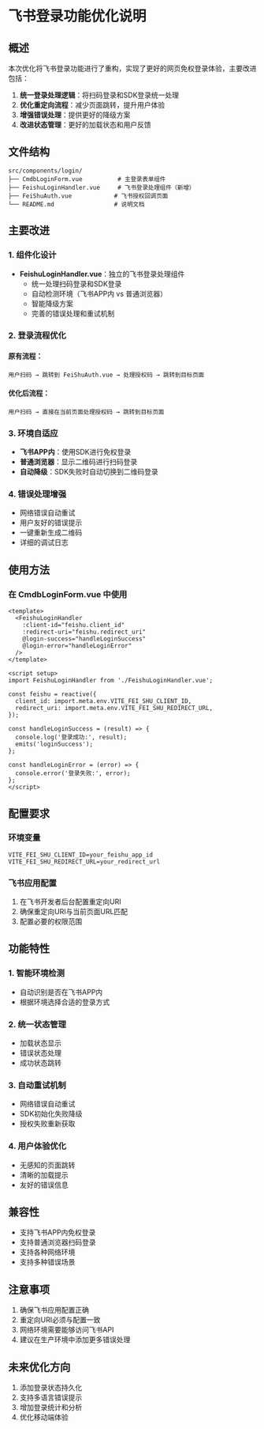 # 飞书登录功能优化说明

## 概述

本次优化将飞书登录功能进行了重构，实现了更好的网页免权登录体验，主要改进包括：

1. **统一登录处理逻辑**：将扫码登录和SDK登录统一处理
2. **优化重定向流程**：减少页面跳转，提升用户体验
3. **增强错误处理**：提供更好的降级方案
4. **改进状态管理**：更好的加载状态和用户反馈

## 文件结构

```
src/components/login/
├── CmdbLoginForm.vue          # 主登录表单组件
├── FeishuLoginHandler.vue     # 飞书登录处理组件（新增）
├── FeiShuAuth.vue            # 飞书授权回调页面
└── README.md                 # 说明文档
```

## 主要改进

### 1. 组件化设计

- **FeishuLoginHandler.vue**：独立的飞书登录处理组件
  - 统一处理扫码登录和SDK登录
  - 自动检测环境（飞书APP内 vs 普通浏览器）
  - 智能降级方案
  - 完善的错误处理和重试机制

### 2. 登录流程优化

#### 原有流程：
```
用户扫码 → 跳转到 FeiShuAuth.vue → 处理授权码 → 跳转到目标页面
```

#### 优化后流程：
```
用户扫码 → 直接在当前页面处理授权码 → 跳转到目标页面
```

### 3. 环境自适应

- **飞书APP内**：使用SDK进行免权登录
- **普通浏览器**：显示二维码进行扫码登录
- **自动降级**：SDK失败时自动切换到二维码登录

### 4. 错误处理增强

- 网络错误自动重试
- 用户友好的错误提示
- 一键重新生成二维码
- 详细的调试日志

## 使用方法

### 在 CmdbLoginForm.vue 中使用

```vue
<template>
  <FeishuLoginHandler
    :client-id="feishu.client_id"
    :redirect-uri="feishu.redirect_uri"
    @login-success="handleLoginSuccess"
    @login-error="handleLoginError"
  />
</template>

<script setup>
import FeishuLoginHandler from './FeishuLoginHandler.vue';

const feishu = reactive({
  client_id: import.meta.env.VITE_FEI_SHU_CLIENT_ID,
  redirect_uri: import.meta.env.VITE_FEI_SHU_REDIRECT_URL,
});

const handleLoginSuccess = (result) => {
  console.log('登录成功:', result);
  emits('loginSuccess');
};

const handleLoginError = (error) => {
  console.error('登录失败:', error);
};
</script>
```

## 配置要求

### 环境变量

```env
VITE_FEI_SHU_CLIENT_ID=your_feishu_app_id
VITE_FEI_SHU_REDIRECT_URL=your_redirect_url
```

### 飞书应用配置

1. 在飞书开发者后台配置重定向URI
2. 确保重定向URI与当前页面URL匹配
3. 配置必要的权限范围

## 功能特性

### 1. 智能环境检测

- 自动识别是否在飞书APP内
- 根据环境选择合适的登录方式

### 2. 统一状态管理

- 加载状态显示
- 错误状态处理
- 成功状态跳转

### 3. 自动重试机制

- 网络错误自动重试
- SDK初始化失败降级
- 授权失败重新获取

### 4. 用户体验优化

- 无感知的页面跳转
- 清晰的加载提示
- 友好的错误信息

## 兼容性

- 支持飞书APP内免权登录
- 支持普通浏览器扫码登录
- 支持各种网络环境
- 支持多种错误场景

## 注意事项

1. 确保飞书应用配置正确
2. 重定向URI必须与配置一致
3. 网络环境需要能够访问飞书API
4. 建议在生产环境中添加更多错误处理

## 未来优化方向

1. 添加登录状态持久化
2. 支持多语言错误提示
3. 增加登录统计和分析
4. 优化移动端体验 
